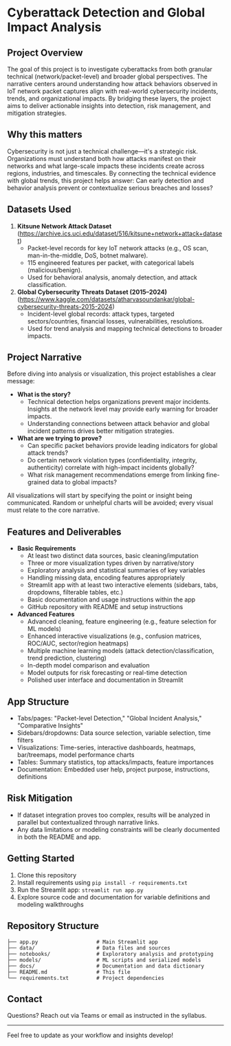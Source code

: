 # Cyberattack Detection and Global Impact Analysis

## Project Overview

The goal of this project is to investigate cyberattacks from both granular technical (network/packet-level) and broader global perspectives. The narrative centers around understanding how attack behaviors observed in IoT network packet captures align with real-world cybersecurity incidents, trends, and organizational impacts. By bridging these layers, the project aims to deliver actionable insights into detection, risk management, and mitigation strategies.

## Why this matters

Cybersecurity is not just a technical challenge—it's a strategic risk. Organizations must understand both how attacks manifest on their networks and what large-scale impacts these incidents create across regions, industries, and timescales. By connecting the technical evidence with global trends, this project helps answer: Can early detection and behavior analysis prevent or contextualize serious breaches and losses?

## Datasets Used

1. **Kitsune Network Attack Dataset** (https://archive.ics.uci.edu/dataset/516/kitsune+network+attack+dataset)
    - Packet-level records for key IoT network attacks (e.g., OS scan, man-in-the-middle, DoS, botnet malware).
    - 115 engineered features per packet, with categorical labels (malicious/benign).
    - Used for behavioral analysis, anomaly detection, and attack classification.
2. **Global Cybersecurity Threats Dataset (2015–2024)** (https://www.kaggle.com/datasets/atharvasoundankar/global-cybersecurity-threats-2015-2024)
    - Incident-level global records: attack types, targeted sectors/countries, financial losses, vulnerabilities, resolutions.
    - Used for trend analysis and mapping technical detections to broader impacts.

## Project Narrative

Before diving into analysis or visualization, this project establishes a clear message:

- **What is the story?**
    - Technical detection helps organizations prevent major incidents. Insights at the network level may provide early warning for broader impacts.
    - Understanding connections between attack behavior and global incident patterns drives better mitigation strategies.
- **What are we trying to prove?**
    - Can specific packet behaviors provide leading indicators for global attack trends?
    - Do certain network violation types (confidentiality, integrity, authenticity) correlate with high-impact incidents globally?
    - What risk management recommendations emerge from linking fine-grained data to global impacts?

All visualizations will start by specifying the point or insight being communicated. Random or unhelpful charts will be avoided; every visual must relate to the core narrative.

## Features and Deliverables

- **Basic Requirements**
    - At least two distinct data sources, basic cleaning/imputation
    - Three or more visualization types driven by narrative/story
    - Exploratory analysis and statistical summaries of key variables
    - Handling missing data, encoding features appropriately
    - Streamlit app with at least two interactive elements (sidebars, tabs, dropdowns, filterable tables, etc.)
    - Basic documentation and usage instructions within the app
    - GitHub repository with README and setup instructions
- **Advanced Features**
    - Advanced cleaning, feature engineering (e.g., feature selection for ML models)
    - Enhanced interactive visualizations (e.g., confusion matrices, ROC/AUC, sector/region heatmaps)
    - Multiple machine learning models (attack detection/classification, trend prediction, clustering)
    - In-depth model comparison and evaluation
    - Model outputs for risk forecasting or real-time detection
    - Polished user interface and documentation in Streamlit

## App Structure

- Tabs/pages: "Packet-level Detection," "Global Incident Analysis," "Comparative Insights"
- Sidebars/dropdowns: Data source selection, variable selection, time filters
- Visualizations: Time-series, interactive dashboards, heatmaps, bar/treemaps, model performance charts
- Tables: Summary statistics, top attacks/impacts, feature importances
- Documentation: Embedded user help, project purpose, instructions, definitions

## Risk Mitigation

- If dataset integration proves too complex, results will be analyzed in parallel but contextualized through narrative links.
- Any data limitations or modeling constraints will be clearly documented in both the README and app.

## Getting Started

1. Clone this repository
2. Install requirements using `pip install -r requirements.txt`
3. Run the Streamlit app: `streamlit run app.py`
4. Explore source code and documentation for variable definitions and modeling walkthroughs

## Repository Structure

```
├── app.py                   # Main Streamlit app
├── data/                    # Data files and sources
├── notebooks/               # Exploratory analysis and prototyping
├── models/                  # ML scripts and serialized models
├── docs/                    # Documentation and data dictionary
├── README.md                # This file
└── requirements.txt         # Project dependencies
```

## Contact

Questions? Reach out via Teams or email as instructed in the syllabus.

---

Feel free to update as your workflow and insights develop!
